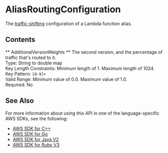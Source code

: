 # AliasRoutingConfiguration<a name="API_AliasRoutingConfiguration"></a>

The [traffic\-shifting](https://docs.aws.amazon.com/lambda/latest/dg/lambda-traffic-shifting-using-aliases.html) configuration of a Lambda function alias\.

## Contents<a name="API_AliasRoutingConfiguration_Contents"></a>

 ** AdditionalVersionWeights **   <a name="SSS-Type-AliasRoutingConfiguration-AdditionalVersionWeights"></a>
The second version, and the percentage of traffic that's routed to it\.  
Type: String to double map  
Key Length Constraints: Minimum length of 1\. Maximum length of 1024\.  
Key Pattern: `[0-9]+`   
Valid Range: Minimum value of 0\.0\. Maximum value of 1\.0\.  
Required: No

## See Also<a name="API_AliasRoutingConfiguration_SeeAlso"></a>

For more information about using this API in one of the language\-specific AWS SDKs, see the following:
+  [ AWS SDK for C\+\+](https://docs.aws.amazon.com/goto/SdkForCpp/lambda-2015-03-31/AliasRoutingConfiguration) 
+  [ AWS SDK for Go](https://docs.aws.amazon.com/goto/SdkForGoV1/lambda-2015-03-31/AliasRoutingConfiguration) 
+  [ AWS SDK for Java V2](https://docs.aws.amazon.com/goto/SdkForJavaV2/lambda-2015-03-31/AliasRoutingConfiguration) 
+  [ AWS SDK for Ruby V3](https://docs.aws.amazon.com/goto/SdkForRubyV3/lambda-2015-03-31/AliasRoutingConfiguration) 